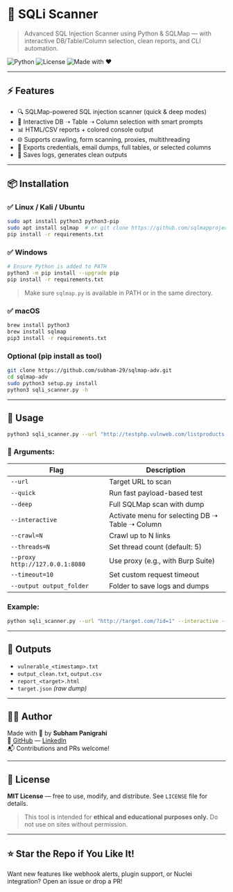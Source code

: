 # 🔐 SQLi Scanner

> Advanced SQL Injection Scanner using Python & SQLMap — with interactive DB/Table/Column selection, clean reports, and CLI automation.

![Python](https://img.shields.io/badge/Python-3.6+-blue?logo=python)
![License](https://img.shields.io/github/license/subham-29/sqlmap-adv)
![Made with ❤️](https://img.shields.io/badge/Made%20by-Subham%20Panigrahi-green)

---

## ⚡ Features

- 🔍 SQLMap-powered SQL injection scanner (quick & deep modes)
- 🧠 Interactive DB ➝ Table ➝ Column selection with smart prompts
- 📊 HTML/CSV reports + colored console output
- 🌐 Supports crawling, form scanning, proxies, multithreading
- 🧪 Exports credentials, email dumps, full tables, or selected columns
- 🧾 Saves logs, generates clean outputs

---

## 📦 Installation

### ✅ Linux / Kali / Ubuntu
```bash
sudo apt install python3 python3-pip
sudo apt install sqlmap  # or git clone https://github.com/sqlmapproject/sqlmap
pip install -r requirements.txt
```

### ✅ Windows
```bash
# Ensure Python is added to PATH
python3 -m pip install --upgrade pip
pip install -r requirements.txt
```

> Make sure `sqlmap.py` is available in PATH or in the same directory.

### ✅ macOS
```bash
brew install python3
brew install sqlmap
pip3 install -r requirements.txt
```

### Optional (pip install as tool)
```bash
git clone https://github.com/subham-29/sqlmap-adv.git
cd sqlmap-adv
sudo python3 setup.py install
python3 sqli_scanner.py -h
```
---

## 🚀 Usage

```bash
python3 sqli_scanner.py --url "http://testphp.vulnweb.com/listproducts.php?cat=1"
```

### 🔧 Arguments:
| Flag | Description |
|------|-------------|
| `--url` | Target URL to scan |
| `--quick` | Run fast payload-based test |
| `--deep` | Full SQLMap scan with dump |
| `--interactive` | Activate menu for selecting DB ➝ Table ➝ Column |
| `--crawl=N` | Crawl up to N links |       
| `--threads=N` | Set thread count (default: 5) |
| `--proxy http://127.0.0.1:8080` | Use proxy (e.g., with Burp Suite) |
| `--timeout=10` | Set custom request timeout |
| `--output output_folder` | Folder to save logs and dumps |

### Example:
```bash
python sqli_scanner.py --url "http://target.com/?id=1" --interactive --deep --proxy http://127.0.0.1:8080
```

---

## 📁 Outputs

- `vulnerable_<timestamp>.txt`
- `output_clean.txt`, `output.csv`
- `report_<target>.html`
- `target.json` *(raw dump)*

---

## 👨‍💻 Author

Made with 💚 by **Subham Panigrahi**  
🔗 [GitHub](https://github.com/subham-29) — [LinkedIn](https://www.linkedin.com/in/subham-panigrahi-495804322/)  
📬 Contributions and PRs welcome!

---

## 📜 License

**MIT License** — free to use, modify, and distribute. See `LICENSE` file for details.

> This tool is intended for **ethical and educational purposes only.** Do not use on sites without permission.

---

## ⭐ Star the Repo if You Like It!

Want new features like webhook alerts, plugin support, or Nuclei integration? Open an issue or drop a PR!
